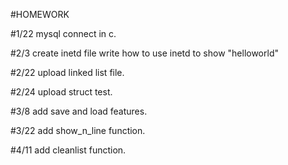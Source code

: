 #HOMEWORK

#1/22	mysql connect in c.

#2/3 	create inetd file write how to use inetd to show "helloworld" 

#2/22   upload linked list file.

#2/24  upload struct test.

#3/8   add save and load features.

#3/22  add show_n_line function.

#4/11  add cleanlist function.
